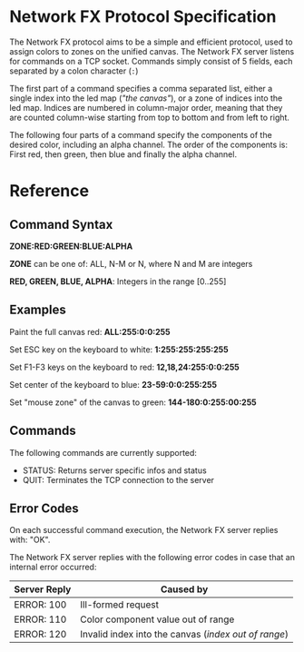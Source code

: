 # Network FX Protocol Specification

The Network FX protocol aims to be a simple and efficient protocol, used to assign colors to zones on the unified canvas.
The Network FX server listens for commands on a TCP socket. Commands simply consist of 5 fields, each separated by a
colon character (`:`)

The first part of a command specifies a comma separated list, either a single index into the led map (_"the canvas"_),
or a zone of indices into the led map. Indices are numbered in column-major order, meaning that they are counted
column-wise starting from top to bottom and from left to right.

The following four parts of a command specify the components of the desired color, including an alpha channel.
The order of the components is: First red, then green, then blue and finally the alpha channel.

# Reference

## Command Syntax

**ZONE:RED:GREEN:BLUE:ALPHA**

**ZONE** can be one of: ALL, N-M or N, where N and M are integers

**RED, GREEN, BLUE, ALPHA**: Integers in the range [0..255]

## Examples

Paint the full canvas red: **ALL:255:0:0:255**

Set ESC key on the keyboard to white: **1:255:255:255:255**

Set F1-F3 keys on the keyboard to red: **12,18,24:255:0:0:255**

Set center of the keyboard to blue: **23-59:0:0:255:255**

Set "mouse zone" of the canvas to green: **144-180:0:255:00:255**

## Commands

The following commands are currently supported:

* STATUS: Returns server specific infos and status
* QUIT: Terminates the TCP connection to the server

## Error Codes

On each successful command execution, the Network FX server replies with: "OK".

The Network FX server replies with the following error codes in case that an internal error occurred:

| Server Reply | Caused by                                            |
| ------------ | ---------------------------------------------------- |
| ERROR: 100   | Ill-formed request                                   |
| ERROR: 110   | Color component value out of range                   |
| ERROR: 120   | Invalid index into the canvas (_index out of range_) |
